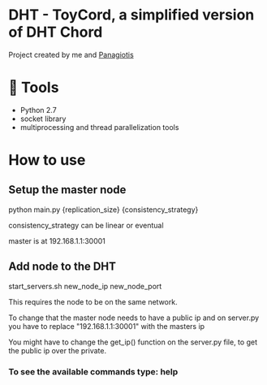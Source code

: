# DHT - ToyCord, a simplified version of DHT Chord

Project created by me and [Panagiotis](https://github.com/souliotispanagiotis)


# :toolbox: Tools
- Python 2.7
- socket library
- multiprocessing and thread parallelization tools

#  How to use
## Setup the master node
python main.py {replication_size} {consistency_strategy}

consistency_strategy can be linear or eventual

master is at 192.168.1.1:30001

## Add node to the DHT
start_servers.sh new_node_ip new_node_port

This requires the node to be on the same network.

To change that the master node needs to have a public ip and on server.py you have to replace "192.168.1.1:30001" with the masters ip

You might have to change the get_ip() function on the server.py file, to get the public ip over the private.

### To see the available commands type: help
